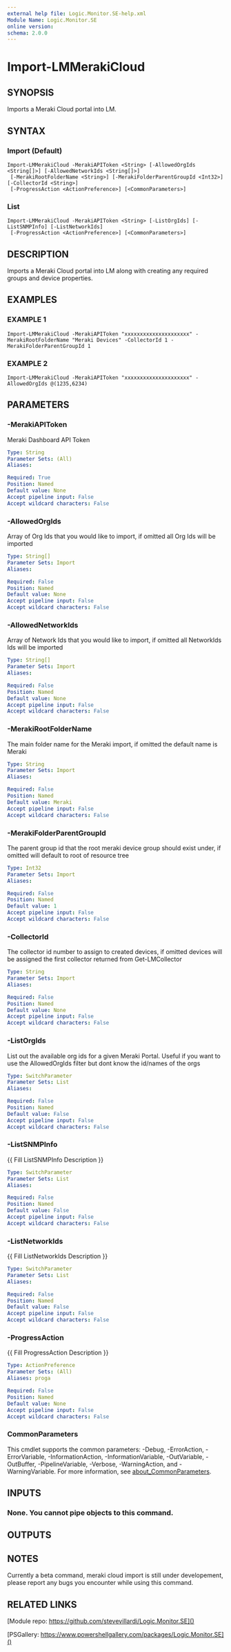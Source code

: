 ```yaml
---
external help file: Logic.Monitor.SE-help.xml
Module Name: Logic.Monitor.SE
online version:
schema: 2.0.0
---
```


# Import-LMMerakiCloud

## SYNOPSIS
Imports a Meraki Cloud portal into LM.

## SYNTAX

### Import (Default)
```
Import-LMMerakiCloud -MerakiAPIToken <String> [-AllowedOrgIds <String[]>] [-AllowedNetworkIds <String[]>]
 [-MerakiRootFolderName <String>] [-MerakiFolderParentGroupId <Int32>] [-CollectorId <String>]
 [-ProgressAction <ActionPreference>] [<CommonParameters>]
```

### List
```
Import-LMMerakiCloud -MerakiAPIToken <String> [-ListOrgIds] [-ListSNMPInfo] [-ListNetworkIds]
 [-ProgressAction <ActionPreference>] [<CommonParameters>]
```

## DESCRIPTION
Imports a Meraki Cloud portal into LM along with creating any required groups and device properties.

## EXAMPLES

### EXAMPLE 1
```
Import-LMMerakiCloud -MerakiAPIToken "xxxxxxxxxxxxxxxxxxxxx" -MerakiRootFolderName "Meraki Devices" -CollectorId 1 -MerakiFolderParentGroupId 1
```

### EXAMPLE 2
```
Import-LMMerakiCloud -MerakiAPIToken "xxxxxxxxxxxxxxxxxxxxx" -AllowedOrgIds @(1235,6234)
```

## PARAMETERS

### -MerakiAPIToken
Meraki Dashboard API Token

```yaml
Type: String
Parameter Sets: (All)
Aliases:

Required: True
Position: Named
Default value: None
Accept pipeline input: False
Accept wildcard characters: False
```

### -AllowedOrgIds
Array of Org Ids that you would like to import, if omitted all Org Ids will be imported

```yaml
Type: String[]
Parameter Sets: Import
Aliases:

Required: False
Position: Named
Default value: None
Accept pipeline input: False
Accept wildcard characters: False
```

### -AllowedNetworkIds
Array of Network Ids that you would like to import, if omitted all NetworkIds Ids will be imported

```yaml
Type: String[]
Parameter Sets: Import
Aliases:

Required: False
Position: Named
Default value: None
Accept pipeline input: False
Accept wildcard characters: False
```

### -MerakiRootFolderName
The main folder name for the Meraki import, if omitted the default name is Meraki

```yaml
Type: String
Parameter Sets: Import
Aliases:

Required: False
Position: Named
Default value: Meraki
Accept pipeline input: False
Accept wildcard characters: False
```

### -MerakiFolderParentGroupId
The parent group id that the root meraki device group should exist under, if omitted will default to root of resource tree

```yaml
Type: Int32
Parameter Sets: Import
Aliases:

Required: False
Position: Named
Default value: 1
Accept pipeline input: False
Accept wildcard characters: False
```

### -CollectorId
The collector id number to assign to created devices, if omitted devices will be assigned the first collector returned from Get-LMCollector

```yaml
Type: String
Parameter Sets: Import
Aliases:

Required: False
Position: Named
Default value: None
Accept pipeline input: False
Accept wildcard characters: False
```

### -ListOrgIds
List out the available org ids for a given Meraki Portal.
Useful if you want to use the AllowedOrgIds filter but dont know the id/names of the orgs

```yaml
Type: SwitchParameter
Parameter Sets: List
Aliases:

Required: False
Position: Named
Default value: False
Accept pipeline input: False
Accept wildcard characters: False
```

### -ListSNMPInfo
{{ Fill ListSNMPInfo Description }}

```yaml
Type: SwitchParameter
Parameter Sets: List
Aliases:

Required: False
Position: Named
Default value: False
Accept pipeline input: False
Accept wildcard characters: False
```

### -ListNetworkIds
{{ Fill ListNetworkIds Description }}

```yaml
Type: SwitchParameter
Parameter Sets: List
Aliases:

Required: False
Position: Named
Default value: False
Accept pipeline input: False
Accept wildcard characters: False
```

### -ProgressAction
{{ Fill ProgressAction Description }}

```yaml
Type: ActionPreference
Parameter Sets: (All)
Aliases: proga

Required: False
Position: Named
Default value: None
Accept pipeline input: False
Accept wildcard characters: False
```

### CommonParameters
This cmdlet supports the common parameters: -Debug, -ErrorAction, -ErrorVariable, -InformationAction, -InformationVariable, -OutVariable, -OutBuffer, -PipelineVariable, -Verbose, -WarningAction, and -WarningVariable. For more information, see [about_CommonParameters](http://go.microsoft.com/fwlink/?LinkID=113216).

## INPUTS

### None. You cannot pipe objects to this command.
## OUTPUTS

## NOTES
Currently a beta command, meraki cloud import is still under developement, please report any bugs you encounter while using this command.

## RELATED LINKS

[Module repo: https://github.com/stevevillardi/Logic.Monitor.SE]()

[PSGallery: https://www.powershellgallery.com/packages/Logic.Monitor.SE]()

